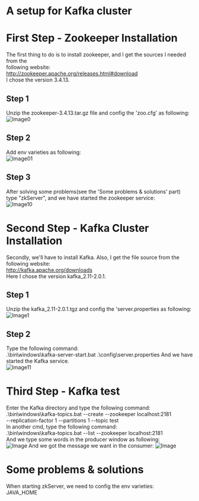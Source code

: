 # A setup for Kafka cluster
# First Step - Zookeeper Installation
The first thing to do is to install zookeeper, and I get the sources I needed from the   
following website:  
http://zookeeper.apache.org/releases.html#download  
I chose the version 3.4.13.  
## Step 1
Unzip the zookeeper-3.4.13.tar.gz file and config the 'zoo.cfg' as following:  
![Image0](/pics/zkcfg.jpg)
## Step 2 
Add env varieties as following:  
![Image01](/pics/env.jpg)
## Step 3
After solving some problems(see the 'Some problems & solutions' part)  
type "zkServer", and we have started the zookeeper service:  
![Image10](/pics/zkstart.jpg)
# Second Step - Kafka Cluster Installation
Secondly, we'll have to install Kafka. Also, I get the file source from the following website:  
http://kafka.apache.org/downloads  
Here I chose the version kafka_2.11-2.0.1.
## Step 1
Unzip the kafka_2.11-2.0.1.tgz and config the 'server.properties as following:  
![Image1](/pics/server.jpg)  
## Step 2
Type the following command:  
.\bin\windows\kafka-server-start.bat .\config\server.properties
And we have started the Kafka service.  
![Image11](/pics/kstart.jpg)
# Third Step - Kafka test 
Enter the Kafka directory and type the following command:  
.\bin\windows\kafka-topics.bat --create --zookeeper localhost:2181  
 --replication-factor 1 --partitions 1 --topic test  
In another cmd, type the following command:  
.\bin\windows\kafka-topics.bat --list --zookeeper localhost:2181  
And we type some words in the producer window as following:  
![Image](/pics/producer.jpg)
And we got the message we want in the consumer:
![Image](/pics/consumer.jpg)
# Some problems & solutions
When starting zkServer, we need to config the env varieties:  
JAVA_HOME